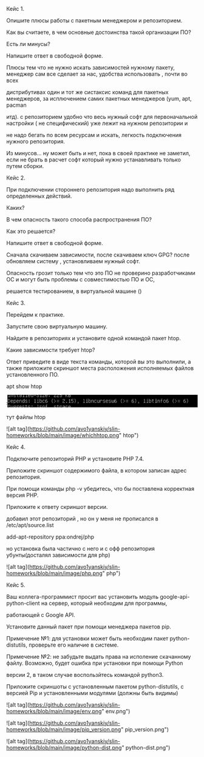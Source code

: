Кейс 1.

Опишите плюсы работы с пакетным менеджером и репозиторием.

Как вы считаете, в чем основные достоинства такой организации ПО?

Есть ли минусы?

Напишите ответ в свободной форме.

Плюсы тем что не нужно искать зависимостей нужному пакету, менеджер сам все сделает за нас, удобства использовать , почти во всех

дистрибутивах один и тот же систаксис команд для пакетных менеджеров, за исплючением самих пакетных менеджеров (yum, apt, pacman 

итд). с репозиторием удобно что весь нужный софт для первоначальной настройки ( не специфический) уже лежит на нужном репозитории и 

не надо бегать по всем ресурсам и искать, легкость подключения нужного репозитория.

Из минусов... ну может быть и нет, пока в своей практике не заметил, если не брать в расчет софт который нужно устанавливать только путем сборки.

Кейс 2.

При подключении стороннего репозитория надо выполнить ряд определенных действий.

Каких?

В чем опасность такого способа распространения ПО?

Как это решается?

Напишите ответ в свободной форме.


Сначала скачиваем зависимости, после скачиваем ключ GPG? после обновляем систему , установливаем нужный софт.

Опасность грозит только тем что это ПО не проверино разработчиками ОС и могут быть проблемы с совместимостью ПО и ОС, 

решается тестированием, в виртуальной машине ()

Кейс 3.

Перейдем к практике.

Запустите свою виртуальную машину.

Найдите в репозиториях и установите одной командой пакет htop.

Какие зависимости требует htop?

Ответ приведите в виде текста команды, которой вы это выполнили, а также приложите скриншот места расположения исполняемых файлов установленного ПО.

apt show htop 

![alt tag](https://github.com/avo1yanskiy/slin-homeworks/blob/main/image/htop.png " htop")


тут файлы htop

![alt tag](https://github.com/avo1yanskiy/slin-homeworks/blob/main/image/whichhtop.png" htop")

Кейс 4.

Подключите репозиторий PHP и установите PHP 7.4.

Приложите скриншот содержимого файла, в котором записан адрес репозитория.

При помощи команды php -v убедитесь, что бы поставлена корректная версия PHP.

Приложите к ответу скриншот версии.

добавил этот репозиторий , но он у меня не прописался в /etc/apt/source.list

add-apt-repository ppa:ondrej/php

но установка была частично с него и с офф репозитория убунты(досталял зависимости для php)

![alt tag](https://github.com/avo1yanskiy/slin-homeworks/blob/main/image/php.png" php")

Кейс 5.

Ваш коллега-программист просит вас установить модуль google-api-python-client на сервер, который необходим для программы, 

работающей с Google API.

Установите данный пакет при помощи менеджера пакетов pip.

Примечение №1: для установки может быть необходим пакет python-distutils, проверьте его наличие в системе.

Примечение №2: не забудьте выдать права на исполение скачанному файлу. Возможно, будет ошибка при установки при помощи Python 

версии 2, в таком случае воспользйтесь командой python3.

Приложите скриншоты с установленным пакетом python-distutils, с версией Pip и установленными модулями (должны быть видимы)

![alt tag](https://github.com/avo1yanskiy/slin-homeworks/blob/main/image/env.png" env.png")

![alt tag](https://github.com/avo1yanskiy/slin-homeworks/blob/main/image/pip_version.png" pip_version.png")

![alt tag](https://github.com/avo1yanskiy/slin-homeworks/blob/main/image/python-dist.png" python-dist.png")
